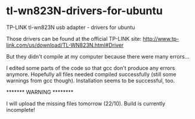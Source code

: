 # tl-wn823N-drivers-for-ubuntu
TP-LINK tl-wn823N usb adapter - drivers for ubuntu

Those drivers can be found at the official TP-LINK site:
http://www.tp-link.com/us/download/TL-WN823N.html#Driver

But they didn't compile at my computer because there were many errors...

I edited some parts of the code so that gcc don't produce any errors anymore.
Hopefully all files needed compiled successfully (still some warnings from gcc though). Installation seems to be successful, too.


******* WARNING ********

I will upload the missing files tomorrow (22/10). Build is currently incomplete!

